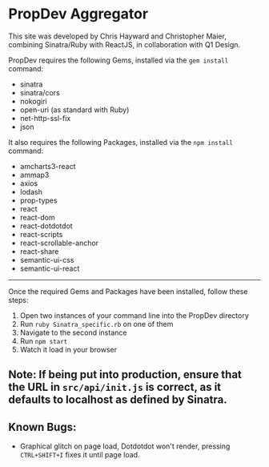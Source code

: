 PropDev Aggregator
====================

This site was developed by Chris Hayward and Christopher Maier, combining Sinatra/Ruby with ReactJS, in collaboration with Q1 Design.

PropDev requires the following Gems, installed via the `gem install` command:

 * sinatra
 * sinatra/cors
 * nokogiri
 * open-uri (as standard with Ruby)
 * net-http-ssl-fix
 * json

It also requires the following Packages, installed via the `npm install` command:

 * amcharts3-react
 * ammap3
 * axios
 * lodash
 * prop-types
 * react
 * react-dom
 * react-dotdotdot
 * react-scripts
 * react-scrollable-anchor
 * react-share
 * semantic-ui-css
 * semantic-ui-react
---
Once the required Gems and Packages have been installed, follow these steps:

1. Open two instances of your command line into the PropDev directory
2. Run `ruby Sinatra_specific.rb` on one of them
3. Navigate to the second instance
4. Run `npm start`
5. Watch it load in your browser

Note: If being put into production, ensure that the URL in `src/api/init.js` is correct, as it defaults to localhost as defined by Sinatra.
---

## Known Bugs:

 * Graphical glitch on page load, Dotdotdot won't render, pressing `CTRL+SHIFT+I` fixes it until page load.